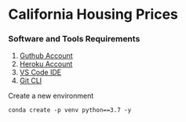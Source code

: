 # California Housing Prices

### Software and Tools Requirements

1. [Guthub Account](https://github.com)
2. [Heroku Account](https://www.heroku.com/)
3. [VS Code IDE](https://code.visualstudio.com/)
4. [Git CLI](https://git-scm.com/)

Create a new environment

```
conda create -p venv python==3.7 -y
```